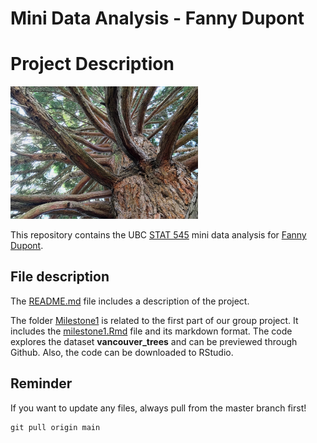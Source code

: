 # Mini Data Analysis - Fanny Dupont


# Project Description
<img src="tree.png" width="300">


This repository contains the UBC [STAT 545](https://stat545.stat.ubc.ca/) mini data analysis for [Fanny Dupont](https://github.com/Fanny-Dupont). 

## File description

The [README.md](./README.md/) file includes a description of the project.

The folder [Milestone1](./Milestone1/) is related to the first part of our group project. It includes the [milestone1.Rmd](./Milestone1/milestone1.Rmd) file and its markdown format. The code explores the dataset **vancouver_trees** and can be previewed through Github. Also, the code can be downloaded to RStudio. 

## Reminder
If you want to update any files, always pull from the master branch first!
```
git pull origin main
```
